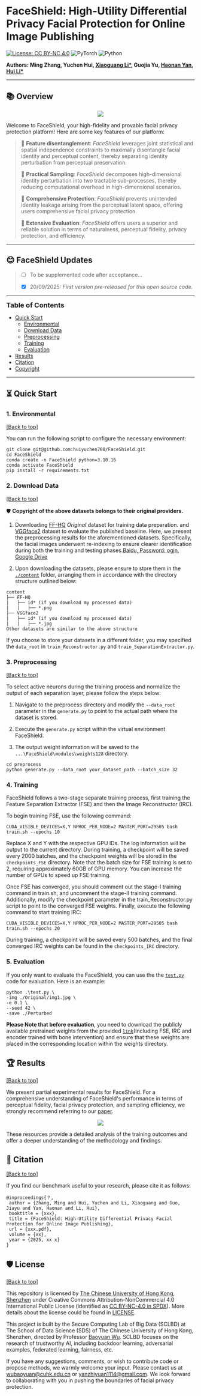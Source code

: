 # FaceShield: High-Utility Differential Privacy Facial Protection for Online Image Publishing

[![License: CC BY-NC 4.0](https://img.shields.io/badge/License-CC_BY--NC_4.0-brightgreen.svg)](https://creativecommons.org/licenses/by-nc/4.0/) ![PyTorch](https://img.shields.io/badge/Pytorch-2.6.0-brightgreen) ![Python](https://img.shields.io/badge/Python-3.10.16-brightgreen)

<b> Authors: Ming Zhang, Yuchen Hui, <a href='https://scholar.google.com/citations?hl=zh-CN&user=y52WOmkAAAAJ&view_op=list_works&sortby=pubdate'>Xiaoguang Li*</a>, Guojia Yu, <a href='https://scholar.google.com/citations?hl=zh-CN&user=FFX0Mj4AAAAJ'>Haonan Yan</a>, <a href='https://scholar.google.com/citations?hl=zh-CN&user=oEcRS84AAAAJ&view_op=list_works&sortby=pubdate'>Hui Li*</a>  </b>

---
## 📚 **Overview**
<div align="center"> 
</div>
<div style="text-align:center;">
  <img src="figures/framework.png" style="max-width:60%;">
</div>

Welcome to FaceShield, your high-fidelity and provable facial privacy protection platform! Here are some key features of our platform:

> 📌 **Feature disentanglement**: *FaceShield* leverages joint statistical and spatial independence constraints to maximally disentangle facial identity and perceptual content, thereby separating identity perturbation from perceptual preservation.
> 
> 📌 **Practical Sampling**: *FaceShield* decomposes high-dimensional identity perturbation into two tractable sub-processes, thereby reducing computational overhead in high-dimensional scenarios.
> 
> 📌 **Comprehensive Protection**: *FaceShield* prevents unintended identity leakage arising from the perceptual latent space, offering users comprehensive facial privacy protection.
> 
> 📌 **Extensive Evaluation**: *FaceShield* offers users a superior and reliable solution in terms of naturalness, perceptual fidelity, privacy protection, and efficiency.

---

## 😊 **FaceShield Updates**
> - [ ] To be supplemented code after acceptance...
>
> - [x] 20/09/2025: *First version pre-released for this open source code.* 
---

<font size=4><b> Table of Contents </b></font>

- [Quick Start](#-quick-start)
  - [Environmental](#1-Environmental)
  - [Download Data](#2-download-data)
  - [Preprocessing](#3-preprocessing)
  - [Training](#4-Training)
  - [Evaluation](#5-evaluation)
- [Results](#-results)
- [Citation](#-citation)
- [Copyright](#%EF%B8%8F-license)

---

## ⏳ Quick Start

### 1. Environmental
<a href="#top">[Back to top]</a>

You can run the following script to configure the necessary environment:

```
git clone git@github.com:huiyuchen708/FaceShield.git
cd FaceShield
conda create -n FaceShield python=3.10.16
conda activate FaceShield
pip install -r requirements.txt
```

### 2. Download Data
<a href="#top">[Back to top]</a>

🛡️ **Copyright of the above datasets belongs to their original providers.**

1. Downloading [FF-HQ](https://huggingface.co/datasets/student/FFHQ) *Original* dataset for training data preparation. and [VGGface2](https://github.com/NNNNAI/VGGFace2-HQ) dataset to evaluate the published baseline. Here, we present the preprocessing results for the aforementioned datasets. Specifically, the facial images underwent re-indexing to ensure clearer identification during both the training and testing phases.[Baidu, Password: ogjn](https://pan.baidu.com/s/1NAMUHcZvsIm7l6hMHeEQjQ?pwd=ogjn), [Google Drive](https://drive.google.com/drive/folders/1N4X3rvx9IhmkEZK-KIk4OxBrQb9BRUcs?usp=drive_link)

2. Upon downloading the datasets, please ensure to store them in the [`./content`](./content/) folder, arranging them in accordance with the directory structure outlined below:

```
content
├── FF-HQ
|   ├── id* (if you download my processed data)
|   |   ├── *.png
├── VGGface2
|   ├── id* (if you download my processed data)
|   |   ├── *.jpg
Other datasets are similar to the above structure
```

If you choose to store your datasets in a different folder, you may specified the `data_root` in `train_Reconstructor.py` and `train_SeparationExtractor.py`.

### 3. Preprocessing

<a href="#top">[Back to top]</a>

To select active neurons during the training process and normalize the output of each separation layer, please follow the steps below:

1. Navigate to the preprocess directory and modify the `--data_root` parameter in the `generate.py` to point to the actual path where the dataset is stored.

2. Execute the `generate.py` script within the virtual environment FaceShield.

3. The output weight information will be saved to the `...\FaceShield\modules\weights128` directory.

```
cd preprocess
python generate.py --data_root your_dataset_path --batch_size 32
```

### 4. Training
FaceShield follows a two-stage separate training process, first training the Feature Separation Extractor (FSE) and then the Image Reconstructor (IRC).

To begin training FSE, use the following command:

```
CUDA_VISIBLE_DEVICES=X,Y NPROC_PER_NODE=2 MASTER_PORT=29505 bash train.sh --epochs 10
```

Replace X and Y with the respective GPU IDs. The log information will be output to the current directory. During training, a checkpoint will be saved every 2000 batches, and the checkpoint weights will be stored in the `checkpoints_FSE` directory. Note that the batch size for FSE training is set to 2, requiring approximately 60GB of GPU memory. You can increase the number of GPUs to speed up FSE training.

Once FSE has converged, you should comment out the stage-I training command in train.sh, and uncomment the stage-II training command. Additionally, modify the checkpoint parameter in the train_Reconstructor.py script to point to the converged FSE weights. Finally, execute the following command to start training IRC:

```
CUDA_VISIBLE_DEVICES=X,Y NPROC_PER_NODE=2 MASTER_PORT=29505 bash train.sh --epochs 20
```

During training, a checkpoint will be saved every 500 batches, and the final converged IRC weights can be found in the `checkpoints_IRC` directory.

### 5. Evaluation
If you only want to evaluate the FaceShield, you can use the the [`test.py`](./test.py) code for evaluation. Here is an example:

```
python .\test.py \
-img ./Original/img1.jpg \
-e 0.1 \
--seed 42 \
-save ./Perturbed 
```

**Please Note that before evaluation**, you need to download the publicly available pretrained weights from the provided [`link`](https://pan.baidu.com/s/1YO1BPD8ZXlgml2evNUoqTQ?pwd=wevq)(Including FSE, IRC and encoder trained with bone intervention) and ensure that these weights are placed in the corresponding location within the weights directory.

## 🏆 Results

<a href="#top">[Back to top]</a>

We present partial experimental results for FaceShield. For a comprehensive understanding of FaceShield's performance in terms of perceptual fidelity, facial privacy protection, and sampling efficiency, we strongly recommend referring to our [paper](xxx).

<div align="center"> 
</div>
<div style="text-align:center;">
  <img src="figures/effect.jpg" style="max-width:60%;">
</div>

These resources provide a detailed analysis of the training outcomes and offer a deeper understanding of the methodology and findings.

## 📝 Citation

<a href="#top">[Back to top]</a>

If you find our benchmark useful to your research, please cite it as follows:

```
@inproceedings{？,
 author = {Zhang, Ming and Hui, Yuchen and Li, Xiaoguang and Guo, Jiayu and Yan, Haonan and Li, Hui},
 booktitle = {xxx},
 title = {FaceShield: High-Utility Differential Privacy Facial Protection for Online Image Publishing},
 url = {xxx.pdf},
 volume = {xx},
 year = {2025, xx x}
}
```

## 🛡️ License

<a href="#top">[Back to top]</a>

This repository is licensed by [The Chinese University of Hong Kong, Shenzhen](https://www.cuhk.edu.cn/en) under Creative Commons Attribution-NonCommercial 4.0 International Public License (identified as [CC BY-NC-4.0 in SPDX](https://spdx.org/licenses/)). More details about the license could be found in [LICENSE](./LICENSE).

This project is built by the Secure Computing Lab of Big Data (SCLBD) at The School of Data Science (SDS) of The Chinese University of Hong Kong, Shenzhen, directed by Professor [Baoyuan Wu](https://sites.google.com/site/baoyuanwu2015/home). SCLBD focuses on the research of trustworthy AI, including backdoor learning, adversarial examples, federated learning, fairness, etc.

If you have any suggestions, comments, or wish to contribute code or propose methods, we warmly welcome your input. Please contact us at wubaoyuan@cuhk.edu.cn or yanzhiyuan1114@gmail.com. We look forward to collaborating with you in pushing the boundaries of facial privacy protection.


